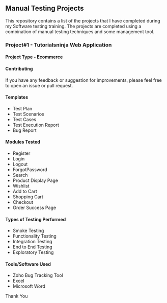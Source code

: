 <h2>Manual Testing Projects</h2>
<p>This repository contains a list of the projects that I have completed during my Software testing training. The projects are completed using a combination of manual testing techniques and some management tool.</p>


<h3>Project#1 - Tutorialsninja Web Application</h3>
<h4>Project Type - Ecommerce</h4>

<h4>Contributing</h4>
<p>If you have any feedback or suggestion for improvements, please feel free to open an issue or pull request.</p>

<h4>Templates</h4>
<ul>
  <li>Test Plan</li>
  <li>Test Scenarios</li>
  <li>Test Cases</li>
  <li>Test Execution Report</li>
  <li>Bug Report</li>
 </ul>
 <h4>Modules Tested</h4>
<ul>
  <li>Register</li>
  <li>Login</li>
  <li>Logout</li>
  <li>ForgotPassword</li>
  <li>Search</li>
  <li>Product Display Page</li>
  <li>Wishlist</li>
  <li>Add to Cart</li>
  <li>Shopping Cart</li>
  <li>Checkout</li>
  <li>Order Success Page</li>
 </ul>
 <h4>Types of Testing Performed</h4>
 <ul>
  <li>Smoke Testing</li>
  <li>Functionality Testing</li>
  <li>Integration Testing</li>
  <li>End to End Testing</li>
  <li>Exploratory Testing</li>
 </ul>
 <h4>Tools/Software Used</h4>
 <ul>
  <li>Zoho Bug Tracking Tool</li>
  <li>Excel</li>
  <li>Microsoft Word</li>
 </ul>
 
 <p>Thank You</p>
